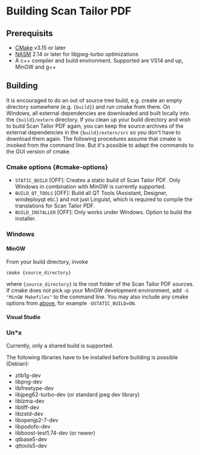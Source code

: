 # Building Scan Tailor PDF

## Prerequisits

- [CMake](http://www.cmake.org) v3.15 or later
- [NASM](http://www.nasm.us) 2.14 or later for libjpeg-turbo optimizations
- A c++ compiler and build environment. Supported are VS14 and up, MinGW and g++


## Building

It is encouraged to do an out of source tree build, e.g. create an empty directory somewhere (e.g. `{build}`) and run cmake from there. On Windows, all external dependencies are downloaded and built locally into the `{build}/extern` directory. If you clean up your build directory and wish to build Scan Tailor PDF again, you can keep the source archives of the external dependencies in the `{build}/extern/src` so you don't have to download them again.
The following procedures assume that cmake is invoked from the command line. But it's possible to adapt the commands to the GUI version of cmake.

### Cmake options {#cmake-options}

- `STATIC_BUILD` [OFF]: Creates a static build of Scan Tailor PDF. Only Windows in combination with MinGW is currently supported.
- `BUILD_QT_TOOLS` [OFF]: Build all QT Tools (Assistant, Designer, windeployqt etc.) and not just Linguist, which is required to compile the translations for Scan Tailor PDF.
- `BUILD_INSTALLER` [OFF]: Only works under Windows. Option to build the installer.

### Windows

#### MinGW

From your build directory, invoke

	cmake {source_directory}

where `{source_directory}` is the root folder of the Scan Tailor PDF sources. If cmake does not pick up your MinGW development environment, add `-G "MinGW Makefiles"` to the command line. You may also include any cmake options from [above](#cmake-options), for example `-DSTATIC_BUILD=ON`.


#### Visual Studio



### Un*x

Currently, only a shared build is supported.

The following libraries have to be installed before building is possible (Debian):

- zlib1g-dev
- libpng-dev
- libfreetype-dev
- libjpeg62-turbo-dev (or standard jpeg dev library)
- liblzma-dev
- libtiff-dev
- libzstd-dev
- libopenjp2-7-dev
- libpodofo-dev
- libboost-test1.74-dev (or newer)
- qtbase5-dev
- qttools5-dev


